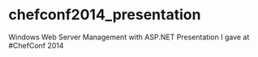 chefconf2014_presentation
=========================

Windows Web Server Management with ASP.NET Presentation I gave at #ChefConf 2014
